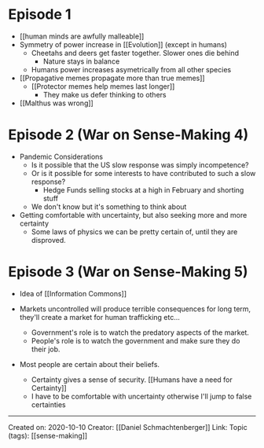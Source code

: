# Episode 1
- [[human minds are awfully malleable]]
- Symmetry of power increase in [[Evolution]] (except in humans) 
	- Cheetahs and deers get faster together. Slower ones die behind
		- Nature stays in balance
	- Humans power increases asymetrically from all other species
- [[Propagative memes propagate more than true memes]]
	- [[Protector memes help memes last longer]] 
		- They make us defer thinking to others
 - [[Malthus was wrong]]

# Episode 2 (War on Sense-Making 4)
- Pandemic Considerations
	- Is it possible that the US slow response was simply incompetence?
	- Or is it possible for some interests to have contributed to such a slow response?
		- Hedge Funds selling stocks at a high in February and shorting stuff
	- We don't know but it's something to think about
- Getting comfortable with uncertainty, but also seeking more and more certainty
	- Some laws of physics we can be pretty certain of, until they are disproved.

# Episode 3 (War on Sense-Making 5)
- Idea of [[Information Commons]]
- Markets uncontrolled will produce terrible consequences for long term, they'll create a market for human trafficking etc... 
	- Government's role is to watch the predatory aspects of the market. 
	- People's role is to watch the government and make sure they do their job. 

- Most people are certain about their beliefs. 
	- Certainty gives a sense of security. [[Humans have a need for Certainty]]
	- I have to be comfortable with uncertainty otherwise I'll jump to false certainties 


-------------------
Created on: 2020-10-10
Creator: [[Daniel Schmachtenberger]]
Link:
Topic (tags): [[sense-making]]